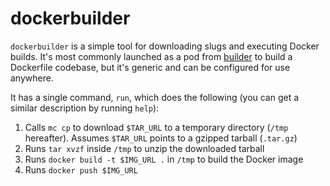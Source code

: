 # dockerbuilder

`dockerbuilder` is a simple tool for downloading slugs and executing Docker builds. It's most commonly launched as a pod from [builder](https://github.com/deis/builder) to build a Dockerfile codebase, but it's generic and can be configured for use anywhere.

It has a single command, `run`, which does the following (you can get a similar description by running `help`):

1. Calls `mc cp` to download `$TAR_URL` to a temporary directory (`/tmp` hereafter). Assumes `$TAR_URL` points to a gzipped tarball (`.tar.gz`)
2. Runs `tar xvzf` inside `/tmp` to unzip the downloaded tarball
3. Runs `docker build -t $IMG_URL .` in `/tmp` to build the Docker image
4. Runs `docker push $IMG_URL`

